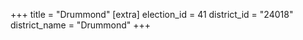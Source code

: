 +++
title = "Drummond"
[extra]
election_id = 41
district_id = "24018"
district_name = "Drummond"
+++
